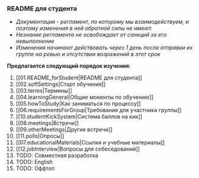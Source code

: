 ### README для студента

- _Документация - регламент, по которому мы взаимодействуем, и поэтому изменения в ней обратной силы не имеют._
- _Незнание регламента не освобождает от санкций за его невыполнение_
- _Изменения начинают действовать через 1 день после отправки их группе на ревью и отсутствии возражений в этот срок_

**Предлагается следующий порядок изучения**:

1. [[01.README_forStudent|README для студента]]
2. [[02.softSettings|Старт обучения]]
3. [[03.terms|Термины]]
4. [[04.learningGeneral|Общие моменты по обучению]]
5. [[05.howToStudy|Как заниматься по процессу]]
6. [[06.requirementsForGroup|Требования для участника группы]]
7. [[10.studentKickSystem|Система баллов на кик]]
8. [[08.meetings|Встречи]]
9. [[09.otherMeetings|Другие встречи]]
10. [[11.polls|Опросы]]
11. [[07.educationalMaterials|Ссылки и учебные материалы]]
12. [[12.jobInterview|Вопросы для собеседований]]
13. TODO: Совместная разработка
14. TODO: English
15. TODO: Оффтоп
